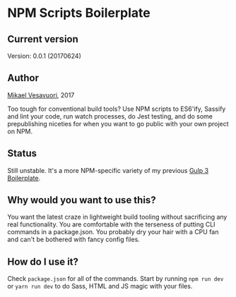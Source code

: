 # NPM Scripts Boilerplate

## Current version
Version: 0.0.1 (20170624)

## Author
[Mikael Vesavuori](http://www.mikaelvesavuori.se), 2017

Too tough for conventional build tools? Use NPM scripts to ES6'ify, Sassify and lint your code, run watch processes, do Jest testing, and do some prepublishing niceties for when you want to go public with your own project on NPM.

## Status
Still unstable. It's a more NPM-specific variety of my previous [Gulp 3 Boilerplate](https://github.com/mikaelvesavuori/gulp3-boilerplate).

## Why would you want to use this?
You want the latest craze in lightweight build tooling without sacrificing any real functionality. You are comfortable with the terseness of putting CLI commands in a package.json. You probably dry your hair with a CPU fan and can't be bothered with fancy config files.

## How do I use it?
Check `package.json` for all of the commands. Start by running `npm run dev` or `yarn run dev` to do Sass, HTML and JS magic with your files.
